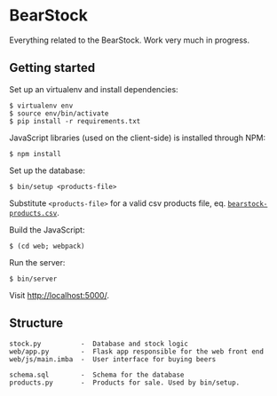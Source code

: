 # BearStock

Everything related to the BearStock. Work very much in progress.

## Getting started

Set up an virtualenv and install dependencies:

```
$ virtualenv env
$ source env/bin/activate
$ pip install -r requirements.txt
```

JavaScript libraries (used on the client-side) is installed through NPM:

```
$ npm install
```

Set up the database:

```
$ bin/setup <products-file>
```
Substitute `<products-file>` for a valid csv products file, eq. [`bearstock-products.csv`](bearstock-products.csv).

Build the JavaScript:

```
$ (cd web; webpack)
```

Run the server:

```
$ bin/server
```

Visit <http://localhost:5000/>.

## Structure

```
stock.py          -  Database and stock logic
web/app.py        -  Flask app responsible for the web front end
web/js/main.imba  -  User interface for buying beers

schema.sql        -  Schema for the database
products.py       -  Products for sale. Used by bin/setup.
```
